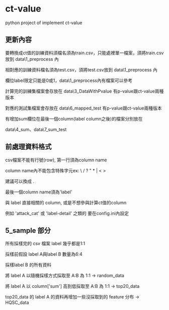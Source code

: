 # ct-value
python project of implement ct-value
## 更新內容
要轉換成ct值的訓練資料須檔名須為train.csv，只能處裡單一檔案，須將train.csv放到 data\1_preprocess 內

相對應的訓練資料檔名須為test.csv，須將test.csv放到 data\1_preprocess 內

欄位label限定只能是0或1，data\1_preprocess內有檔案可以參考

計算完的訓練集檔案會存放在 data\3_DataWithPvalue 有p-value跟ct-value兩種版本

對應的測試集檔案會存放在 data\6_mapped_test 有p-value跟ct-value兩種版本

有增加sum欄位在最後一個column(label column之後)的檔案分別放在

data\4_sum、data\7_sum_test

## 前處理資料格式
csv檔案不能有行號(row), 第一行須為column name

column name內不能包含特殊字元ex: \ / ? " * | < >

建議可以換成 .

最後一個column name須為'label'

與 label 直接相關的 column, 或是不想參與計算ct值的column

例如 'attack_cat' 或 'label-detail' 之類的 要在config.ini內設定

## 5_sample 部分
所有採樣完的 csv 檔案 label 幾乎都是1:1

採樣前假設 label A與label B 數量為6:4

採樣label B 的所有資料

將 label A 以隨機採樣方式採取至 A:B 為 1:1 -> random_data

將 label A 以 column['sum'] 高到低採取至 A:B 為 1:1 -> top20_data

top20_data 的 label A 的資料再增加一些沒採取到的 feature 分布 -> HQSC_data
